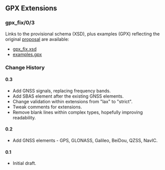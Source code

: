 ## GPX Extensions

### gpx_fix/0/3

Links to the provisional schema (XSD), plus examples (GPX) reflecting the original [proposal](../../README.md) are available:

- [gpx_fix.xsd](gpx_fix.xsd)
- [examples.gpx](examples.gpx)



### Change History

#### 0.3

- Add GNSS signals, replacing frequency bands.
- Add SBAS element after the existing GNSS elements.
- Change validation within extensions from "lax" to "strict".
- Tweak comments for extensions.
- Remove blank lines within complex types, hopefully improving readability.

#### 0.2

- Add GNSS elements - GPS, GLONASS, Galileo, BeiDou, QZSS, NavIC.

#### 0.1

- Initial draft.


